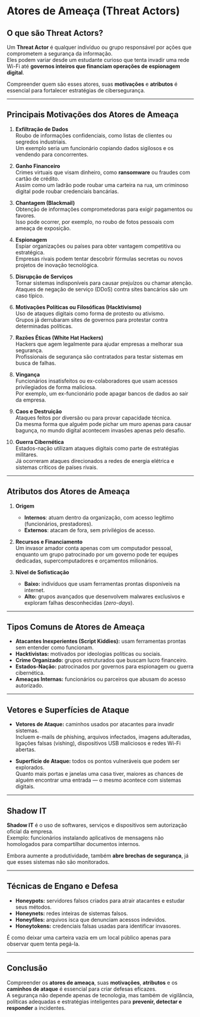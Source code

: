 # Atores de Ameaça (Threat Actors)

## O que são Threat Actors?

Um **Threat Actor** é qualquer indivíduo ou grupo responsável por ações que comprometem a segurança da informação.  
Eles podem variar desde um estudante curioso que tenta invadir uma rede Wi-Fi até **governos inteiros que financiam operações de espionagem digital**.

Compreender quem são esses atores, suas **motivações** e **atributos** é essencial para fortalecer estratégias de cibersegurança.

---

## Principais Motivações dos Atores de Ameaça

1. **Exfiltração de Dados**  
   Roubo de informações confidenciais, como listas de clientes ou segredos industriais.  
   Um exemplo seria um funcionário copiando dados sigilosos e os vendendo para concorrentes.

2. **Ganho Financeiro**  
   Crimes virtuais que visam dinheiro, como **ransomware** ou fraudes com cartão de crédito.  
   Assim como um ladrão pode roubar uma carteira na rua, um criminoso digital pode roubar credenciais bancárias.

3. **Chantagem (Blackmail)**  
   Obtenção de informações comprometedoras para exigir pagamentos ou favores.  
   Isso pode ocorrer, por exemplo, no roubo de fotos pessoais com ameaça de exposição.

4. **Espionagem**  
   Espiar organizações ou países para obter vantagem competitiva ou estratégica.  
   Empresas rivais podem tentar descobrir fórmulas secretas ou novos projetos de inovação tecnológica.

5. **Disrupção de Serviços**  
   Tornar sistemas indisponíveis para causar prejuízos ou chamar atenção.  
   Ataques de negação de serviço (DDoS) contra sites bancários são um caso típico.

6. **Motivações Políticas ou Filosóficas (Hacktivismo)**  
   Uso de ataques digitais como forma de protesto ou ativismo.  
   Grupos já derrubaram sites de governos para protestar contra determinadas políticas.

7. **Razões Éticas (White Hat Hackers)**  
   Hackers que agem legalmente para ajudar empresas a melhorar sua segurança.  
   Profissionais de segurança são contratados para testar sistemas em busca de falhas.

8. **Vingança**  
   Funcionários insatisfeitos ou ex-colaboradores que usam acessos privilegiados de forma maliciosa.  
   Por exemplo, um ex-funcionário pode apagar bancos de dados ao sair da empresa.

9. **Caos e Destruição**  
   Ataques feitos por diversão ou para provar capacidade técnica.  
   Da mesma forma que alguém pode pichar um muro apenas para causar bagunça, no mundo digital acontecem invasões apenas pelo desafio.

10. **Guerra Cibernética**  
    Estados-nação utilizam ataques digitais como parte de estratégias militares.  
    Já ocorreram ataques direcionados a redes de energia elétrica e sistemas críticos de países rivais.

---

## Atributos dos Atores de Ameaça

1. **Origem**  
   - **Internos**: atuam dentro da organização, com acesso legítimo (funcionários, prestadores).  
   - **Externos**: atacam de fora, sem privilégios de acesso.

2. **Recursos e Financiamento**  
   Um invasor amador conta apenas com um computador pessoal, enquanto um grupo patrocinado por um governo pode ter equipes dedicadas, supercomputadores e orçamentos milionários.

3. **Nível de Sofisticação**  
   - **Baixo:** indivíduos que usam ferramentas prontas disponíveis na internet.  
   - **Alto:** grupos avançados que desenvolvem malwares exclusivos e exploram falhas desconhecidas (*zero-days*).

---

## Tipos Comuns de Atores de Ameaça

- **Atacantes Inexperientes (Script Kiddies):** usam ferramentas prontas sem entender como funcionam.  
- **Hacktivistas:** motivados por ideologias políticas ou sociais.  
- **Crime Organizado:** grupos estruturados que buscam lucro financeiro.  
- **Estados-Nação:** patrocinados por governos para espionagem ou guerra cibernética.  
- **Ameaças Internas:** funcionários ou parceiros que abusam do acesso autorizado.

---

## Vetores e Superfícies de Ataque

- **Vetores de Ataque:** caminhos usados por atacantes para invadir sistemas.  
  Incluem e-mails de phishing, arquivos infectados, imagens adulteradas, ligações falsas (vishing), dispositivos USB maliciosos e redes Wi-Fi abertas.

- **Superfície de Ataque:** todos os pontos vulneráveis que podem ser explorados.  
  Quanto mais portas e janelas uma casa tiver, maiores as chances de alguém encontrar uma entrada — o mesmo acontece com sistemas digitais.

---

## Shadow IT

**Shadow IT** é o uso de softwares, serviços e dispositivos sem autorização oficial da empresa.  
Exemplo: funcionários instalando aplicativos de mensagens não homologados para compartilhar documentos internos.

Embora aumente a produtividade, também **abre brechas de segurança**, já que esses sistemas não são monitorados.

---

## Técnicas de Engano e Defesa

- **Honeypots:** servidores falsos criados para atrair atacantes e estudar seus métodos.  
- **Honeynets:** redes inteiras de sistemas falsos.  
- **Honeyfiles:** arquivos isca que denunciam acessos indevidos.  
- **Honeytokens:** credenciais falsas usadas para identificar invasores.

É como deixar uma carteira vazia em um local público apenas para observar quem tenta pegá-la.

---

## Conclusão

Compreender os **atores de ameaça**, suas **motivações**, **atributos** e os **caminhos de ataque** é essencial para criar defesas eficazes.  
A segurança não depende apenas de tecnologia, mas também de vigilância, políticas adequadas e estratégias inteligentes para **prevenir, detectar e responder** a incidentes.
